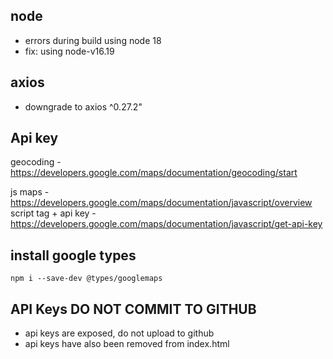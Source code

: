 ## node

- errors during build using node 18
- fix: using node-v16.19

## axios

- downgrade to axios ^0.27.2"

## Api key

geocoding - https://developers.google.com/maps/documentation/geocoding/start

js maps - https://developers.google.com/maps/documentation/javascript/overview
script tag + api key - https://developers.google.com/maps/documentation/javascript/get-api-key

## install google types

```shell
npm i --save-dev @types/googlemaps
```

## API Keys DO NOT COMMIT TO GITHUB

- api keys are exposed, do not upload to github
- api keys have also been removed from index.html <script> and app.ts GOOGLE_API_KEY

## run

- running with test local server on http://localhost:8080/

```shell
npm run start
```
